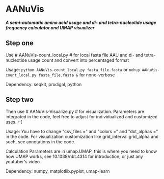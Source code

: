 AANuVis
==========================================================================================================================
***A semi-automatic amino acid usage and di- and tetra-nucleotide usage frequency calculator and UMAP visualizer***

## Step one
Use # AANuVis-count_local.py # for local fasta file AAU and di- and tetra-nucleotide usage count and convert into percentaged format

   Usage: ```python AANuVis-count_local.py fasta_file.fasta``` or ```nohup AANuVis-count_local.py fasta_file.fasta &``` for none-verbose
   
   Dependency: seqkit, prodigal, python

## Step two
Then use # AANuVis-Visualize.py # for visualization. Parameters are integrated in the code, feel free to adjust for individualized and customized uses. :-) 

  Usage: You have to change "csv_files ="  and "colors =" and "dot_alphas =" in the code. For visualization customization like grid_interval grid_alpha and such, see annotations in the code.  
  
  Calculation Parameters are in umap.UMAP, this is where you need to know how UMAP works, see 10.1038/nbt.4314 for introduction, or just any youtuber's video

  Dependency: numpy, matplotlib.pyplot, umap-learn
